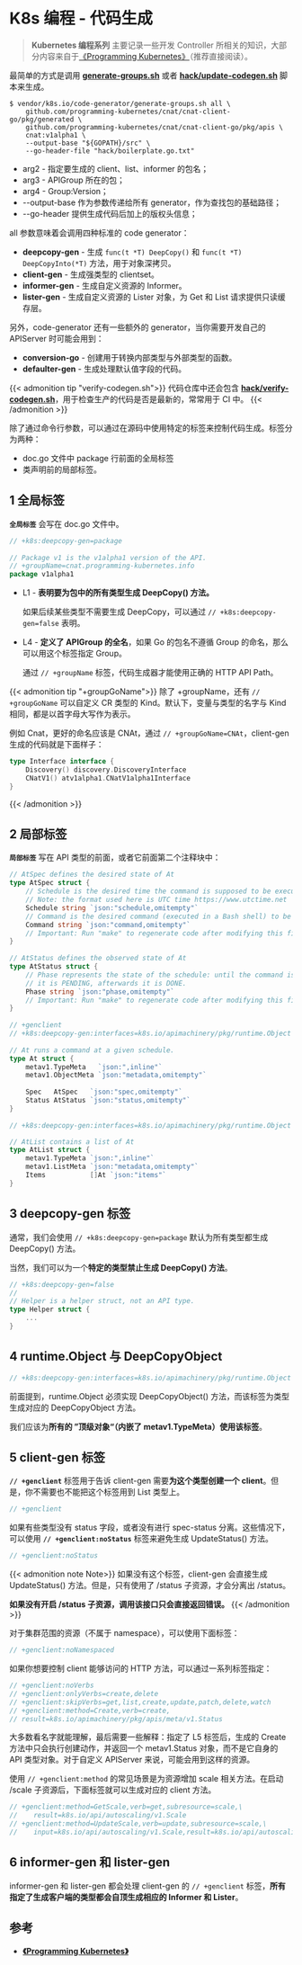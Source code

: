# K8s 编程 - 代码生成


> **Kubernetes 编程系列** 主要记录一些开发 Controller 所相关的知识，大部分内容来自于[《Programming Kubernetes》](https://www.oreilly.com/library/view/programming-kubernetes/9781492047094/)（推荐直接阅读）。

最简单的方式是调用 [**generate-groups.sh**](https://github.com/kubernetes/code-generator/blob/master/generate-groups.sh) 或者 [**hack/update-codegen.sh**](https://github.com/kubernetes/code-generator/blob/master/hack/update-codegen.sh) 脚本来生成。

```shell
$ vendor/k8s.io/code-generator/generate-groups.sh all \ 
    github.com/programming-kubernetes/cnat/cnat-client-go/pkg/generated \
    github.com/programming-kubernetes/cnat/cnat-client-go/pkg/apis \ 
    cnat:v1alpha1 \ 
    --output-base "${GOPATH}/src" \ 
    --go-header-file "hack/boilerplate.go.txt"
```
* arg2 - 指定要生成的 client、list、informer 的包名；
* arg3 - APIGroup 所在的包；
* arg4 - Group:Version；
* --output-base 作为参数传递给所有 generator，作为查找包的基础路径；
* --go-header 提供生成代码后加上的版权头信息；

all 参数意味着会调用四种标准的 code generator：
* **deepcopy-gen** - 生成 `func(t *T) DeepCopy()` 和 `func(t *T) DeepCopyInto(*T)` 方法，用于对象深拷贝。
* **client-gen** - 生成强类型的 clientset。
* **informer-gen** - 生成自定义资源的 Informer。
* **lister-gen** - 生成自定义资源的 Lister 对象，为 Get 和 List 请求提供只读缓存层。

另外，code-generator 还有一些额外的 generator，当你需要开发自己的 APIServer 时可能会用到：
* **conversion-go** - 创建用于转换内部类型与外部类型的函数。
* **defaulter-gen** - 生成处理默认值字段的代码。

{{< admonition tip "verify-codegen.sh">}}
代码仓库中还会包含 [**hack/verify-codegen.sh**](https://github.com/kubernetes/code-generator/blob/48d3d44c66d61e1a6cf0bd5bd1ecf94c3e46a270/hack/verify-codegen.sh)，用于检查生产的代码是否是最新的，常常用于 CI 中。
{{< /admonition >}}

除了通过命令行参数，可以通过在源码中使用特定的标签来控制代码生成。标签分为两种：
* doc.go 文件中 package 行前面的全局标签
* 类声明前的局部标签。

## 1 全局标签

**`全局标签`** 会写在 doc.go 文件中。
```go
// +k8s:deepcopy-gen=package
 
// Package v1 is the v1alpha1 version of the API.
// +groupName=cnat.programming-kubernetes.info
package v1alpha1
```
* L1 - **表明要为包中的所有类型生成 DeepCopy() 方法。**
  
  如果后续某些类型不需要生成 DeepCopy，可以通过 `// +k8s:deepcopy-gen=false` 表明。
* L4 - **定义了 APIGroup 的全名**，如果 Go 的包名不遵循 Group 的命名，那么可以用这个标签指定 Group。
  
  通过 `// +groupName` 标签，代码生成器才能使用正确的 HTTP API Path。

{{< admonition tip "+groupGoName">}}
除了 +groupName，还有 `// +groupGoName` 可以自定义 CR 类型的 Kind。默认下，变量与类型的名字与 Kind 相同，都是以首字母大写作为表示。

例如 Cnat，更好的命名应该是 CNAt，通过 `// +groupGoName=CNAt`，client-gen 生成的代码就是下面样子：
```go
type Interface interface { 
    Discovery() discovery.DiscoveryInterface 
    CNatV1() atv1alpha1.CNatV1alpha1Interface 
}
```
{{< /admonition >}}

## 2 局部标签

**`局部标签`** 写在 API 类型的前面，或者它前面第二个注释块中：
```go
// AtSpec defines the desired state of At
type AtSpec struct { 
    // Schedule is the desired time the command is supposed to be executed.
    // Note: the format used here is UTC time https://www.utctime.net
    Schedule string `json:"schedule,omitempty"` 
    // Command is the desired command (executed in a Bash shell) to be executed.
    Command string `json:"command,omitempty"` 
    // Important: Run "make" to regenerate code after modifying this file
} 
 
// AtStatus defines the observed state of At
type AtStatus struct { 
    // Phase represents the state of the schedule: until the command is executed
    // it is PENDING, afterwards it is DONE.
    Phase string `json:"phase,omitempty"` 
    // Important: Run "make" to regenerate code after modifying this file
} 
 
// +genclient
// +k8s:deepcopy-gen:interfaces=k8s.io/apimachinery/pkg/runtime.Object
 
// At runs a command at a given schedule.
type At struct { 
    metav1.TypeMeta   `json:",inline"` 
    metav1.ObjectMeta `json:"metadata,omitempty"` 
 
    Spec   AtSpec   `json:"spec,omitempty"` 
    Status AtStatus `json:"status,omitempty"` 
} 
 
// +k8s:deepcopy-gen:interfaces=k8s.io/apimachinery/pkg/runtime.Object

// AtList contains a list of At
type AtList struct { 
    metav1.TypeMeta `json:",inline"` 
    metav1.ListMeta `json:"metadata,omitempty"` 
    Items           []At `json:"items"` 
}
```

## 3 deepcopy-gen 标签

通常，我们会使用 `// +k8s:deepcopy-gen=package` 默认为所有类型都生成 DeepCopy() 方法。

当然，我们可以为一个**特定的类型禁止生成 DeepCopy() 方法**。
```go
// +k8s:deepcopy-gen=false
//
// Helper is a helper struct, not an API type.
type Helper struct { 
    ... 
}
```

## 4 runtime.Object 与 DeepCopyObject
```go
// +k8s:deepcopy-gen:interfaces=k8s.io/apimachinery/pkg/runtime.Object
```

前面提到，runtime.Object 必须实现 DeepCopyObject() 方法，而该标签为类型生成对应的 DeepCopyObject 方法。

我们应该为**所有的 ”顶级对象“（内嵌了 metav1.TypeMeta）使用该标签**。

## 5 client-gen 标签

**`// +genclient`** 标签用于告诉 client-gen 需要**为这个类型创建一个 client**。但是，你不需要也不能把这个标签用到 List 类型上。
```go
// +genclient
```

如果有些类型没有 status 字段，或者没有进行 spec-status 分离。这些情况下，可以使用 **`// +genclient:noStatus`** 标签来避免生成 UpdateStatus() 方法。
```go
// +genclient:noStatus
```
{{< admonition note Note>}}
如果没有这个标签，client-gen 会直接生成 UpdateStatus() 方法。但是，只有使用了 /status 子资源，才会分离出 /status。

**如果没有开启 /status 子资源，调用该接口只会直接返回错误。**
{{< /admonition >}}

对于集群范围的资源（不属于 namespace），可以使用下面标签：
```go
// +genclient:noNamespaced
```

如果你想要控制 client 能够访问的 HTTP 方法，可以通过一系列标签指定：
```go
// +genclient:noVerbs
// +genclient:onlyVerbs=create,delete
// +genclient:skipVerbs=get,list,create,update,patch,delete,watch
// +genclient:method=Create,verb=create,
// result=k8s.io/apimachinery/pkg/apis/meta/v1.Status
```
大多数看名字就能理解，最后需要一些解释：指定了 L5 标签后，生成的 Create 方法中只会执行创建动作，并返回一个 metav1.Status 对象，而不是它自身的 API 类型对象。对于自定义 APIServer 来说，可能会用到这样的资源。

使用 `// +genclient:method` 的常见场景是为资源增加 scale 相关方法。在启动 /scale 子资源后，下面标签就可以生成对应的 client 方法。
```go
// +genclient:method=GetScale,verb=get,subresource=scale,\
//    result=k8s.io/api/autoscaling/v1.Scale
// +genclient:method=UpdateScale,verb=update,subresource=scale,\
//    input=k8s.io/api/autoscaling/v1.Scale,result=k8s.io/api/autoscaling/v1.Scale
```

## 6 informer-gen 和 lister-gen

informer-gen 和 lister-gen 都会处理 client-gen 的 `// +genclient` 标签，**所有指定了生成客户端的类型都会自顶生成相应的 Informer 和 Lister**。


## 参考
* [**《Programming Kubernetes》**](https://book.douban.com/subject/33393681/)



